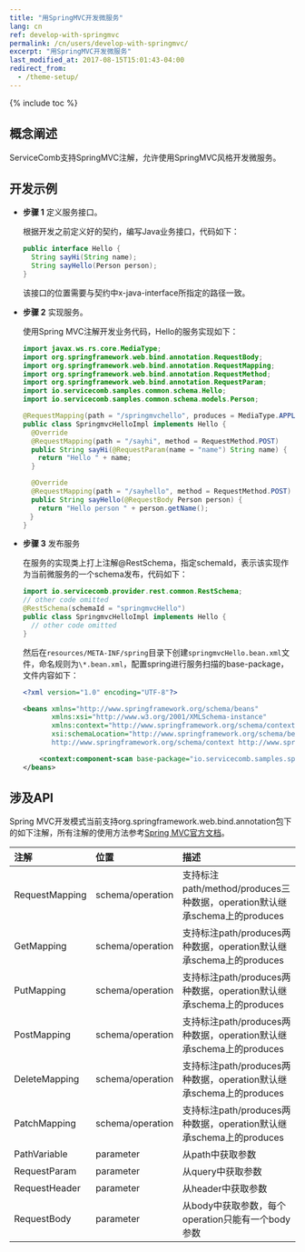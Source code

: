 ```yaml
---
title: "用SpringMVC开发微服务"
lang: cn
ref: develop-with-springmvc
permalink: /cn/users/develop-with-springmvc/
excerpt: "用SpringMVC开发微服务"
last_modified_at: 2017-08-15T15:01:43-04:00
redirect_from:
  - /theme-setup/
---
```


{% include toc %}
## 概念阐述

ServiceComb支持SpringMVC注解，允许使用SpringMVC风格开发微服务。

## 开发示例

* **步骤 1** 定义服务接口。

   根据开发之前定义好的契约，编写Java业务接口，代码如下：

   ```java
   public interface Hello {
     String sayHi(String name);
     String sayHello(Person person);
   }
   ```

   该接口的位置需要与契约中x-java-interface所指定的路径一致。

* **步骤 2** 实现服务。

   使用Spring MVC注解开发业务代码，Hello的服务实现如下：

   ```java
   import javax.ws.rs.core.MediaType;
   import org.springframework.web.bind.annotation.RequestBody;
   import org.springframework.web.bind.annotation.RequestMapping;
   import org.springframework.web.bind.annotation.RequestMethod;
   import org.springframework.web.bind.annotation.RequestParam;
   import io.servicecomb.samples.common.schema.Hello;
   import io.servicecomb.samples.common.schema.models.Person;
   
   @RequestMapping(path = "/springmvchello", produces = MediaType.APPLICATION_JSON)
   public class SpringmvcHelloImpl implements Hello {
     @Override
     @RequestMapping(path = "/sayhi", method = RequestMethod.POST)
     public String sayHi(@RequestParam(name = "name") String name) {
   　  return "Hello " + name;
     }

     @Override
     @RequestMapping(path = "/sayhello", method = RequestMethod.POST)
     public String sayHello(@RequestBody Person person) {
   　  return "Hello person " + person.getName();
   　}
   }
   ```

* **步骤 3** 发布服务

   在服务的实现类上打上注解@RestSchema，指定schemaId，表示该实现作为当前微服务的一个schema发布，代码如下：

   ```java
   import io.servicecomb.provider.rest.common.RestSchema;
   // other code omitted
   @RestSchema(schemaId = "springmvcHello")
   public class SpringmvcHelloImpl implements Hello {
     // other code omitted
   }
   ```

   然后在`resources/META-INF/spring`目录下创建`springmvcHello.bean.xml`文件，命名规则为`\*.bean.xml`，配置spring进行服务扫描的base-package，文件内容如下：

   ```xml
   <?xml version="1.0" encoding="UTF-8"?>
   
   <beans xmlns="http://www.springframework.org/schema/beans"
          xmlns:xsi="http://www.w3.org/2001/XMLSchema-instance"
          xmlns:context="http://www.springframework.org/schema/context"
          xsi:schemaLocation="http://www.springframework.org/schema/beans classpath:org/springframework/beans/factory/xml/spring-beans-3.0.xsd
          http://www.springframework.org/schema/context http://www.springframework.org/schema/context/spring-context-3.0.xsd">
   
       <context:component-scan base-package="io.servicecomb.samples.springmvc.provider"/>
   </beans>
   ```

## 涉及API

Spring MVC开发模式当前支持org.springframework.web.bind.annotation包下的如下注解，所有注解的使用方法参考[Spring MVC官方文档](https://docs.spring.io/spring/docs/current/spring-framework-reference/html/mvc.html)。

| 注解 | 位置 | 描述 |
| :--- | :--- | :--- |
| RequestMapping | schema/operation | 支持标注path/method/produces三种数据，operation默认继承schema上的produces |
| GetMapping | schema/operation | 支持标注path/produces两种数据，operation默认继承schema上的produces |
| PutMapping | schema/operation | 支持标注path/produces两种数据，operation默认继承schema上的produces |
| PostMapping | schema/operation | 支持标注path/produces两种数据，operation默认继承schema上的produces |
| DeleteMapping | schema/operation | 支持标注path/produces两种数据，operation默认继承schema上的produces |
| PatchMapping | schema/operation | 支持标注path/produces两种数据，operation默认继承schema上的produces |
| PathVariable | parameter | 从path中获取参数 |
| RequestParam | parameter | 从query中获取参数 |
| RequestHeader | parameter | 从header中获取参数 |
| RequestBody | parameter | 从body中获取参数，每个operation只能有一个body参数 |
